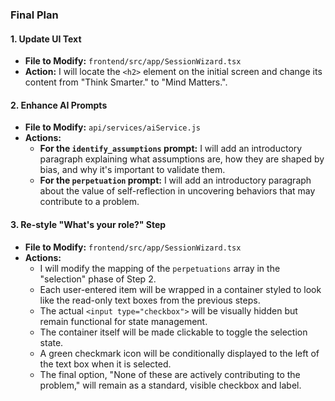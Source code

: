 ### **Final Plan**

#### **1. Update UI Text**

*   **File to Modify:** `frontend/src/app/SessionWizard.tsx`
*   **Action:** I will locate the `<h2>` element on the initial screen and change its content from "Think Smarter." to "Mind Matters.".

#### **2. Enhance AI Prompts**

*   **File to Modify:** `api/services/aiService.js`
*   **Actions:**
    *   **For the `identify_assumptions` prompt:** I will add an introductory paragraph explaining what assumptions are, how they are shaped by bias, and why it's important to validate them.
    *   **For the `perpetuation` prompt:** I will add an introductory paragraph about the value of self-reflection in uncovering behaviors that may contribute to a problem.

#### **3. Re-style "What's your role?" Step**

*   **File to Modify:** `frontend/src/app/SessionWizard.tsx`
*   **Actions:**
    *   I will modify the mapping of the `perpetuations` array in the "selection" phase of Step 2.
    *   Each user-entered item will be wrapped in a container styled to look like the read-only text boxes from the previous steps.
    *   The actual `<input type="checkbox">` will be visually hidden but remain functional for state management.
    *   The container itself will be made clickable to toggle the selection state.
    *   A green checkmark icon will be conditionally displayed to the left of the text box when it is selected.
    *   The final option, "None of these are actively contributing to the problem," will remain as a standard, visible checkbox and label.